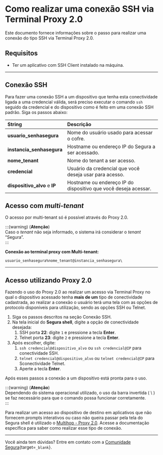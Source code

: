 # Como realizar uma conexão SSH via Terminal Proxy 2.0

Este documento fornece informações sobre o passo para realizar uma conexão do tipo SSH via Terminal Proxy 2.0.

## Requisitos

* Ter um aplicativo com SSH Client instalado na máquina.

---
## Conexão SSH  
Para fazer uma conexão SSH a um dispositivo que tenha esta conectividade ligada a uma credencial válida, será preciso executar o comando `ssh` seguido da credencial e do dispositivo como é feito em uma conexão SSH padrão. Siga os passos abaixo:

| **String** | **Descrição** |
| :---- | :---- |
| **usuario_senhasegura** | Nome do usuário usado para acessar o cofre. |
| **instancia_senhasegura** | Hostname ou endereço IP do Segura a ser acessado. |
| **nome_tenant** | Nome do tenant a ser acesso. |
| **credencial** | Usuário da credencial que você deseja usar para acesso. |
| **dispositivo_alvo** e **IP** | Hostname ou endereço IP do dispositivo que você deseja acessar. |

## Acesso com *multi-tenant*

O acesso por multi-tenant só é possível através do Proxy 2.0.

:::(warning) (**Atenção**)  
Caso o *tenant* não seja informado, o sistema irá considerar o *tenant* “Segura”.  
:::

**Conexão ao terminal proxy com Multi-tenant:**

`usuario_senhasegura%nome_tenant@instancia_senhasegura\`

---

## Acesso utilizando Proxy 2.0  
Fazendo o uso do Proxy 2.0 ao realizar um acesso via Terminal Proxy no qual o dispositivo acessado tenha **mais de um** tipo de conectividade cadastrada, ao realizar a conexão o usuário terá uma tela com as opções de protocolo disponíveis para utilização, sendo as opções SSH ou Telnet.

1. Siga os passos descritos na seção Conexão SSH.  
2. Na tela inicial do **Segura shell**, digite a opção de conectividade desejada:  
   1. SSH porta **22**: digite `1` e pressione a tecla **Enter**.  
   2. Telnet porta **23**: digite `2` e pressione a tecla **Enter**.  
3. Após escolher, digite:  
   1. `ssh credencial@dispositivo_alvo` ou `ssh credencial@IP` para conectividade SSH.  
   2. `telnet credencial@dispositivo_alvo` ou `telnet credencial@IP` para Sconectividade Telnet.  
   3. Aperte a tecla **Enter**.

Após esses passos a conexão a um dispositivo está pronta para o uso.

:::(warning) (**Atenção**)  
Dependendo do sistema operacional utilizado, o uso da barra invertida ( \ ) se faz necessário para que o comando possa funcionar corretamente.  
:::

Para realizar um acesso ao dispositivo de destino em aplicativos que não fornecem prompts interativos ou caso não queira passar pela tela do Segura shell é utilizado o [Multihop - Proxy 2.0](/v4/docs/pt/how-to-make-an-ssh-multihop-connection-via-terminal-proxy). Acesse a documentação específica para saber como realizar esse tipo de conexão.

---
Você ainda tem dúvidas? Entre em contato com a [Comunidade Segura](https://community.Segura.io/){target=`_blank`}.